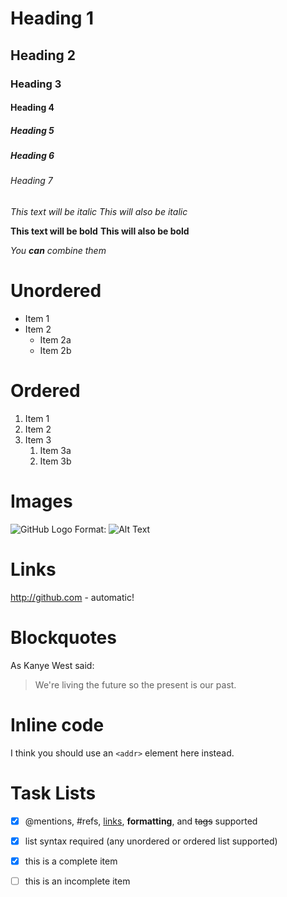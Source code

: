 # Heading 1
## Heading 2
### Heading 3
#### Heading 4
##### Heading 5
##### Heading 6
###### Heading 7

*This text will be italic*
_This will also be italic_

**This text will be bold**
__This will also be bold__

_You **can** combine them_

# Unordered
* Item 1
* Item 2
  * Item 2a
  * Item 2b

# Ordered
1. Item 1
1. Item 2
1. Item 3
   1. Item 3a
   1. Item 3b

# Images
![GitHub Logo](/images/logo.png)
Format: ![Alt Text](url)

# Links
http://github.com - automatic!

# Blockquotes
As Kanye West said:

> We're living the future so
> the present is our past.
> 

# Inline code
I think you should use an
`<addr>` element here instead.

# Task Lists
- [x] @mentions, #refs, [links](), **formatting**, and <del>tags</del> supported
- [x] list syntax required (any unordered or ordered list supported)
- [x] this is a complete item
- [ ] this is an incomplete item



